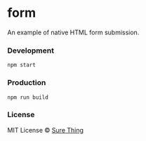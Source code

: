 # form

An example of native HTML form submission.

### Development

```
npm start
```

### Production

```
npm run build
```

### License

MIT License © [Sure Thing](https://github.com/sure-thing)
